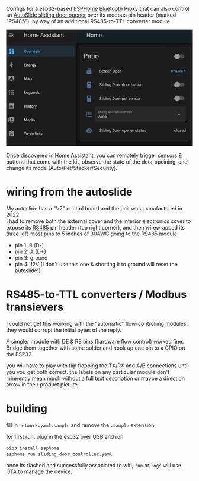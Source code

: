 Configs for a esp32-based [ESPHome Bluetooth Proxy](https://esphome.io/components/bluetooth_proxy.html) that can also control an [AutoSlide sliding door opener](https://autoslide.com/how-it-works/) over its modbus pin header (marked "RS485"), by way of an additional RS485-to-TTL converter module.

![Home Assistant screenshot](/screenshot.png)

Once discovered in Home Assistant, you can remotely trigger sensors & buttons that come with the kit, observe the state of the door opeining, and change its mode (Auto/Pet/Stacker/Security).

# wiring from the autoslide

My autoslide has a "V2" control board and the unit was manufactured in 2022.  
I had to remove both the external cover and the interior electronics cover to expose its [RS485](https://en.wikipedia.org/wiki/RS-485) pin header (top right corner), and then wirewrapped its three left-most pins to 5 inches of 30AWG going to the RS485 module.  

* pin 1: B (D-)
* pin 2: A (D+)
* pin 3: ground
* pin 4: 12V (I don't use this one & shorting it to ground will reset the autoslide!)

# RS485-to-TTL converters / Modbus transievers

I could not get this working with the "automatic" flow-controlling modules, they would corrupt the initial bytes of the reply.

A simpler module with DE & RE pins (hardware flow control) worked fine. Bridge them together with some solder and hook up one pin to a GPIO on the ESP32.

you will have to play with flip flopping the TX/RX and A/B connections until you you get both correct. the labels on any particular module don't inherently mean much without a full text description or maybe a direction arrow in their product picture.

# building

fill in `network.yaml.sample` and remove the `.sample` extension

for first run, plug in the esp32 over USB and run
```
pip3 install esphome
esphome run sliding_door_controller.yaml
```

once its flashed and successfully associated to wifi, `run` or `logs` will use OTA to manage the device.


